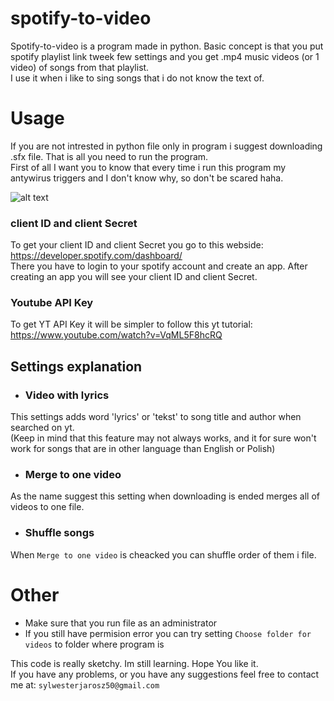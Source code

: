 # spotify-to-video
Spotify-to-video is a program made in python. Basic concept is that you put spotify playlist link tweek few settings and you get .mp4 music videos (or 1 video) of songs from that playlist.  
I use it when i like to sing songs that i do not know the text of.


# Usage
If you are not intrested in python file only in program i suggest downloading .sfx file. That is all you need to run the program.  
First of all I want you to know that every time i run this program my antywirus triggers and I don't know why, so don't be scared haha. 

![alt text](https://github.com/Silvesterrr/spotify-to-video/blob/master/example.PNG?raw=true)

### client ID and client Secret
To get your client ID and client Secret you go to this webside: https://developer.spotify.com/dashboard/  
There you have to login to your spotify account and create an app. After creating an app you will see your client ID and client Secret.  

### Youtube API Key
To get YT API Key it will be simpler to follow this yt tutorial: https://www.youtube.com/watch?v=VqML5F8hcRQ  

## Settings explanation
- ### Video with lyrics
This settings adds word 'lyrics' or 'tekst' to song title and author when searched on yt.    
(Keep in mind that this feature may not always works, and it for sure won't work for songs that are in other language than English or Polish)

- ### Merge to one video
As the name suggest this setting when downloading is ended merges all of videos to one file.

- ### Shuffle songs 
When ```Merge to one video``` is cheacked you can shuffle order of them i file.


# Other
- Make sure that you run file as an administrator
- If you still have permision error you can try setting ```Choose folder for videos``` to folder where program is

This code is really sketchy. Im still learning.
Hope You like it.  
If you have any problems, or you have any suggestions feel free to contact me at: `sylwesterjarosz50@gmail.com`
